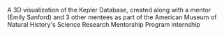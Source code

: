 A 3D visualization of the Kepler Database, created along with a mentor (Emily Sanford) and 3 other mentees as part of the American Museum of Natural History's Science Research Mentorship Program internship

